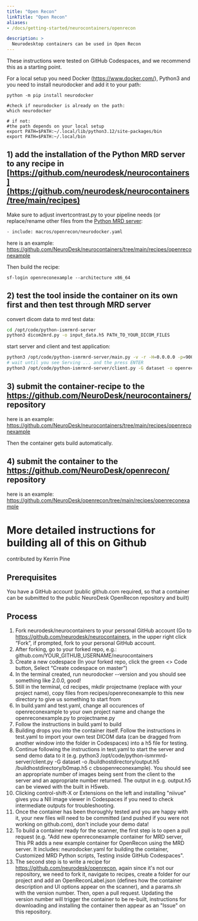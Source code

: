 ```yaml
---
title: "Open Recon"
linkTitle: "Open Recon"
aliases:
- /docs/getting-started/neurocontainers/openrecon

description: >
  Neurodesktop containers can be used in Open Recon
---
```


These instructions were tested on GitHub Codespaces, and we recommend this as a starting point. 

For a local setup you need Docker (https://www.docker.com/), Python3 and you need to install neurodocker and add it to your path:
```
python -m pip install neurodocker

#check if neurodocker is already on the path:
which neurodocker

# if not:
#the path depends on your local setup
export PATH=$PATH:~/.local/lib/python3.12/site-packages/bin
export PATH=$PATH:~/.local/bin
```

## 1) add the installation of the Python MRD server to any recipe in [https://github.com/neurodesk/neurocontainers](https://github.com/neurodesk/neurocontainers/tree/main/recipes)
Make sure to adjust invertcontrast.py to your pipeline needs (or replace/rename other files from the [Python MRD server](https://github.com/kspaceKelvin/python-ismrmrd-server):
```bash
- include: macros/openrecon/neurodocker.yaml
```

here is an example: https://github.com/NeuroDesk/neurocontainers/tree/main/recipes/openreconexample

Then build the recipe:
```
sf-login openreconexample --architecture x86_64
```

## 2) test the tool inside the container on its own first and then test through MRD server 
convert dicom data to mrd test data:
```bash
cd /opt/code/python-ismrmrd-server
python3 dicom2mrd.py -o input_data.h5 PATH_TO_YOUR_DICOM_FILES
```

start server and client and test application:
```bash
python3 /opt/code/python-ismrmrd-server/main.py -v -r -H=0.0.0.0 -p=9002 -s -S=/tmp/share/saved_data &
# wait until you see Serving ... and the press ENTER
python3 /opt/code/python-ismrmrd-server/client.py -G dataset -o openrecon_output.h5 input_data.h5
```

## 3) submit the container-recipe to the https://github.com/NeuroDesk/neurocontainers/ repository
here is an example: https://github.com/NeuroDesk/neurocontainers/tree/main/recipes/openreconexample

Then the container gets build automatically.

## 4) submit the container to the https://github.com/NeuroDesk/openrecon/ repository
here is an example: https://github.com/NeuroDesk/openrecon/tree/main/recipes/openreconexample



# More detailed instructions for building all of this on Github 
contributed by Kerrin Pine

## Prerequisites
You have a GitHub account (public github.com required, so that a container can be submitted to the public NeuroDesk OpenRecon repository and built)

## Process
1.	Fork neurodesk/neurocontainers to your personal GitHub account (Go to https://github.com/neurodesk/neurocontainers, in the upper right click “Fork”, if prompted, fork to your personal GitHub account.
2.	After forking, go to your forked repo, e.g.: github.com/YOUR_GITHUB_USERNAME/neurocontainers
3.	Create a new codespace (In your forked repo, click the green <> Code button, Select “Create codespace on master”)
4.	In the terminal created, run neurodocker --version and you should see something like 2.0.0, good!
5.	Still in the terminal, cd recipes, mkdir projectname (replace with your project name), copy files from recipes/openreconexample to this new directory to give us something to start from
6.	In build.yaml and test.yaml, change all occurences of openreconexample to your own project name and change the openreconexample.py to projectname.py
7.	Follow the instructions in build.yaml to build
8.	Building drops you into the container itself. Follow the instructions in test.yaml to import your own test DICOM data (can be dragged from another window into the folder in Codespaces) into a h5 file for testing.
9.	Continue following the instructions in test.yaml to start the server and send demo data to it (e.g. python3 /opt/code/python-ismrmrd-server/client.py -G dataset -o /buildhostdirectory/output.h5 /buildhostdirectory/b0map.h5 c cbsopenreconexample). You should see an appropriate number of images being sent from the client to the server and an appropriate number returned. The output in e.g. output.h5 can be viewed with the built in H5web.
10.	Clicking control-shift-X or Extensions on the left and installing "niivue" gives you a NII image viewer in Codespaces if you need to check intermediate outputs for troubleshooting.
11.	Once the container has been thoroughly tested and you are happy with it, your new files will need to be committed (and pushed if you were not working on github.com), don't include your demo data!
12.	To build a container ready for the scanner, the first step is to open a pull request (e.g. "Add new openreconexample container for MRD server, This PR adds a new example container for OpenRecon using the MRD server. It includes: neurodocker.yaml for building the container, Customized MRD Python scripts, Testing inside GitHub Codespaces".
13.	The second step is to write a recipe for https://github.com/neurodesk/openrecon, again since it's not our repository, we need to fork it, navigate to recipes, create a folder for our project and add an OpenReconLabel.json (defines how the container description and UI options appear on the scanner), and a params.sh with the version number. Then, open a pull request. Updating the version number will trigger the container to be re-built, instructions for downloading and installing the container then appear as an "Issue" on this repository.

